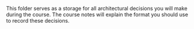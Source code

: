 This folder serves as a storage for all architectural decisions you will make during the course. The course notes will explain the format you should use to record these decisions. 